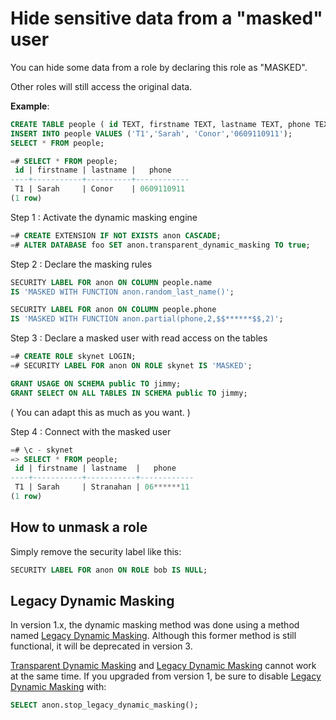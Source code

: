 Hide sensitive data from a "masked" user
===============================================================================

You can hide some data from a role by declaring this role as "MASKED".

Other roles will still access the original data.

**Example**:

<!-- demo/masking.sql -->

```sql
CREATE TABLE people ( id TEXT, firstname TEXT, lastname TEXT, phone TEXT);
INSERT INTO people VALUES ('T1','Sarah', 'Conor','0609110911');
SELECT * FROM people;

=# SELECT * FROM people;
 id | firstname | lastname |   phone
----+-----------+----------+------------
 T1 | Sarah     | Conor    | 0609110911
(1 row)
```

Step 1 : Activate the dynamic masking engine

```sql
=# CREATE EXTENSION IF NOT EXISTS anon CASCADE;
=# ALTER DATABASE foo SET anon.transparent_dynamic_masking TO true;
```

Step 2 : Declare the masking rules

```sql
SECURITY LABEL FOR anon ON COLUMN people.name
IS 'MASKED WITH FUNCTION anon.random_last_name()';

SECURITY LABEL FOR anon ON COLUMN people.phone
IS 'MASKED WITH FUNCTION anon.partial(phone,2,$$******$$,2)';
```

Step 3 : Declare a masked user with read access on the tables

```sql
=# CREATE ROLE skynet LOGIN;
=# SECURITY LABEL FOR anon ON ROLE skynet IS 'MASKED';
```


```sql
GRANT USAGE ON SCHEMA public TO jimmy;
GRANT SELECT ON ALL TABLES IN SCHEMA public TO jimmy;
```

( You can adapt this as much as you want. )



Step 4 : Connect with the masked user

```sql
=# \c - skynet
=> SELECT * FROM people;
 id | firstname | lastname  |   phone
----+-----------+-----------+------------
 T1 | Sarah     | Stranahan | 06******11
(1 row)
```

How to unmask a role
------------------------------------------------------------------------------

Simply remove the security label like this:

```sql
SECURITY LABEL FOR anon ON ROLE bob IS NULL;
```


Legacy Dynamic Masking
------------------------------------------------------------------------------

In version 1.x, the dynamic masking method was done using a method named
[Legacy Dynamic Masking]. Although this former method is still functional, it
will be deprecated in version 3.

[Transparent Dynamic Masking] and [Legacy Dynamic Masking] cannot work at the
same time. If you upgraded from version 1, be sure to disable
[Legacy Dynamic Masking] with:

```sql
SELECT anon.stop_legacy_dynamic_masking();
```

[Transparent Dynamic Masking]: dynamic_masking.md

[Legacy Dynamic Masking]: legacy_dynamic_masking.md
